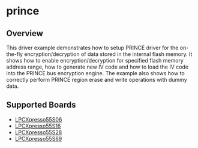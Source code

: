 # prince

## Overview
This driver example demonstrates how to setup PRINCE driver for the on-the-fly encryption/decryption of data stored in the internal flash memory. It shows how to enable encryption/decryption 
for specified flash memory address range, how to generate new IV code and how to load the IV code into the PRINCE bus encryption engine.
The example also shows how to correctly perform PRINCE region erase and write operations with dummy data.

## Supported Boards
- [LPCXpresso55S06](../../_boards/lpcxpresso55s06/driver_examples/prince/example_board_readme.md)
- [LPCXpresso55S16](../../_boards/lpcxpresso55s16/driver_examples/prince/example_board_readme.md)
- [LPCXpresso55S28](../../_boards/lpcxpresso55s28/driver_examples/prince/example_board_readme.md)
- [LPCXpresso55S69](../../_boards/lpcxpresso55s69/driver_examples/prince/example_board_readme.md)
